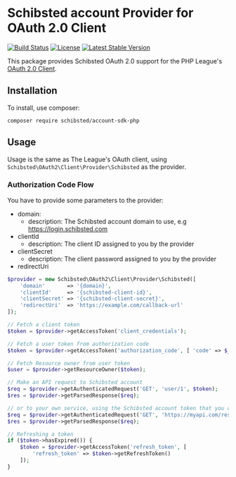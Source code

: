 # Schibsted account Provider for OAuth 2.0 Client

[![Build Status](https://img.shields.io/travis/schibsted/account-sdk-php.svg)](https://travis-ci.org/schibsted/account-sdk-php)
[![License](https://img.shields.io/packagist/l/schibsted/account-sdk-php.svg)](https://github.com/schibsted/account-sdk-php/blob/master/LICENSE)
[![Latest Stable Version](https://img.shields.io/packagist/v/schibsted/account-sdk-php.svg)](https://packagist.org/packages/schibsted/account-sdk-php)

This package provides Schibsted OAuth 2.0 support for the PHP League's [OAuth 2.0 Client](https://github.com/thephpleague/oauth2-client).

## Installation

To install, use composer:

```
composer require schibsted/account-sdk-php
```

## Usage

Usage is the same as The League's OAuth client, using `Schibsted\OAuth2\Client\Provider\Schibsted` as the provider.

### Authorization Code Flow

You have to provide some parameters to the provider:

- domain:
   - description: The Schibsted account domain to use, e.g https://login.schibsted.com
- clientId
   - description: The client ID assigned to you by the provider
- clientSecret
   - description: The client password assigned to you by the provider
- redirectUri

```php
$provider = new Schibsted\OAuth2\Client\Provider\Schibsted([
    'domain'       => '{domain}',
    'clientId'     => '{schibsted-client-id}',
    'clientSecret' => '{schibsted-client-secret}',
    'redirectUri'  => 'https://example.com/callback-url'
]);

// Fetch a client token
$token = $provider->getAccessToken('client_credentials');

// Fetch a user token from authorization code
$token = $provider->getAccessToken('authorization_code', [ 'code' => $_GET['code'] ]);

// Fetch Resource owner from user token
$user = $provider->getResourceOwner($token);

// Make an API request to Schibsted account
$req = $provider->getAuthenticatedRequest('GET', 'user/1', $token);
$res = $provider->getParsedResponse($req);

// or to your own service, using the Schibsted account token that you can introspect locally
$req = $provider->getAuthenticatedRequest('GET', 'https://myapi.com/resource/1', $token);
$res = $provider->getParsedResponse($req);

// Refreshing a token
if ($token->hasExpired()) {
    $token = $provider->getAccessToken('refresh_token', [
        'refresh_token' => $token->getRefreshToken()
    ]);
}
```
